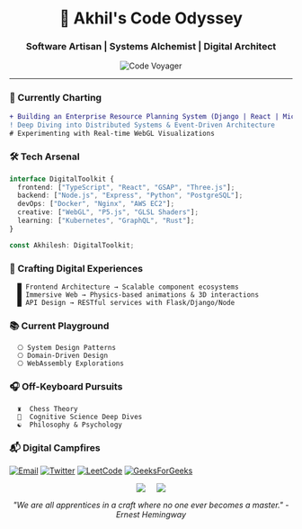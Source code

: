 <h1 align="center">🚀 Akhil's Code Odyssey</h1>
<h3 align="center">Software Artisan | Systems Alchemist | Digital Architect</h3>

<p align="center">
  <img src="https://komarev.com/ghpvc/?username=silky-x0&color=4B0082&style=flat-square" alt="Code Voyager" /> 
</p>

---

### 🔭 Currently Charting
```diff
+ Building an Enterprise Resource Planning System (Django | React | Microservices)
! Deep Diving into Distributed Systems & Event-Driven Architecture
# Experimenting with Real-time WebGL Visualizations
```

### 🛠️ Tech Arsenal
```typescript
interface DigitalToolkit {
  frontend: ["TypeScript", "React", "GSAP", "Three.js"];
  backend: ["Node.js", "Express", "Python", "PostgreSQL"];
  devOps: ["Docker", "Nginx", "AWS EC2"];
  creative: ["WebGL", "P5.js", "GLSL Shaders"];
  learning: ["Kubernetes", "GraphQL", "Rust"];
}

const Akhilesh: DigitalToolkit;
```

### 🌌 Crafting Digital Experiences
```
  █ Frontend Architecture → Scalable component ecosystems
  █ Immersive Web → Physics-based animations & 3D interactions
  █ API Design → RESTful services with Flask/Django/Node
```

### 📚 Current Playground
```
  ⎔ System Design Patterns
  ⎔ Domain-Driven Design
  ⎔ WebAssembly Explorations
```

### 🎧 Off-Keyboard Pursuits
```
  ♜  Chess Theory
  📖  Cognitive Science Deep Dives
  ☯️  Philosophy & Psychology
```

### 📬 Digital Campfires
<p>
  <a href="mailto:10akhil.t@gmail.com"><img alt="Email" src="https://img.shields.io/badge/Email-10akhil.t%40gmail.com-D14836?style=flat-square&logo=gmail"/></a>
  <a href="https://twitter.com/3mindedscholar"><img alt="Twitter" src="https://img.shields.io/badge/Twitter-%403mindedscholar-1DA1F2?style=flat-square&logo=twitter"/></a>
  <a href="https://leetcode.com/3MindedScholar"><img alt="LeetCode" src="https://img.shields.io/badge/LeetCode-3MindedScholar-FFA116?style=flat-square&logo=leetcode"/></a>
  <a href="https://auth.geeksforgeeks.org/user/user_ful3u1538za"><img alt="GeeksForGeeks" src="https://img.shields.io/badge/GFG-user__ful3u1538za-2F8D46?style=flat-square&logo=geeksforgeeks"/></a>
</p>

<div align="center" style="display: flex; gap: 20px; justify-content: center"> 
  <img src="https://github-readme-stats.vercel.app/api?username=silky-x0&show_icons=true&theme=merko&hide_border=true&include_all_commits=true" /> 
  <img src="https://github-readme-stats.vercel.app/api/top-langs/?username=silky-x0&layout=compact&theme=merko&hide_border=true" /> 
</div>

<p align="center"> <em>"We are all apprentices in a craft where no one ever becomes a master." - Ernest Hemingway</em> </p>
